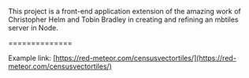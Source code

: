 This project is a front-end application extension of the amazing work of Christopher Helm and Tobin Bradley in creating and refining an mbtiles server in Node.

==============

Example link: [https://red-meteor.com/censusvectortiles/](https://red-meteor.com/censusvectortiles/)


